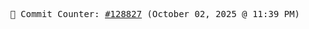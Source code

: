 <p align="center">
    <samp>
        📮 Commit Counter: <a href="https://github.com/Javascript-void0/Javascript-void0/commits/main">#128827</a> (October 02, 2025 @ 11:39 PM)
    </samp>
</p>